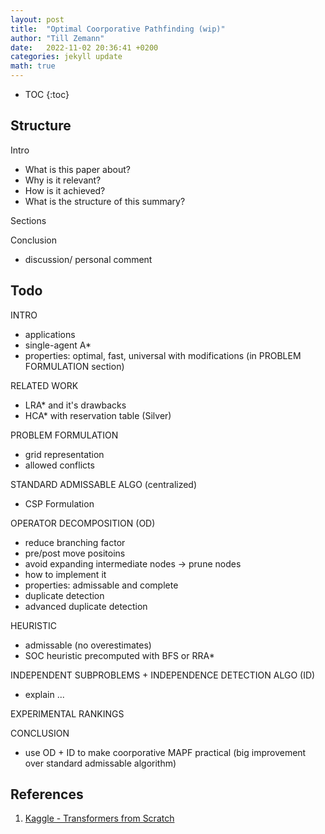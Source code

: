```yaml
---
layout: post
title:  "Optimal Coorporative Pathfinding (wip)"
author: "Till Zemann"
date:   2022-11-02 20:36:41 +0200
categories: jekyll update
math: true
---
```

* TOC
{:toc}

## Structure

Intro
- What is this paper about?
- Why is it relevant?
- How is it achieved?
- What is the structure of this summary?

Sections

Conclusion
- discussion/ personal comment


## Todo

INTRO
- applications
- single-agent A*
- properties: optimal, fast, universal with modifications (in PROBLEM FORMULATION section)

RELATED WORK
- LRA* and it's drawbacks
- HCA* with reservation table (Silver)

PROBLEM FORMULATION
- grid representation
- allowed conflicts 

STANDARD ADMISSABLE ALGO (centralized)
- CSP Formulation

OPERATOR DECOMPOSITION (OD)
- reduce branching factor
- pre/post move positoins
- avoid expanding intermediate nodes -> prune nodes
- how to implement it
- properties: admissable and complete
- duplicate detection
- advanced duplicate detection

HEURISTIC
- admissable (no overestimates)
- SOC heuristic precomputed with BFS or RRA*

INDEPENDENT SUBPROBLEMS + INDEPENDENCE DETECTION ALGO (ID)
- explain ...

EXPERIMENTAL RANKINGS

CONCLUSION
- use OD + ID to make coorporative MAPF practical (big improvement over standard admissable algorithm)

## 

<!-- In-Text Citing -->
<!-- 
You can...
- use bullet points
1. use
2. ordered
3. lists


-- Math --
$\hat{s} = \frac{1}{n-1} \sum_{i=1}^{n} (x_i - \mu)^2$ 

-- Images --
<div class="img-block" style="width: 800px;">
    <img src="/images/lofi_art.png"/>
    <span><strong>Fig 1.1.</strong> Agent and Environment interactions</span>
</div>

-- Links --
[(k-fold) Cross-Validation](https://scikit-learn.org/stable/modules/cross_validation.html)

{% highlight python %}
@jit
def f(x)
    print("hi")
# does cool stuff
{% endhighlight %}

-- Highlights --
AAABC `ASDF` __some bold text__

-- Colors --
The <strong style="color: #1E72E7">joint distribution</strong> of $X$ and $Y$ is written as $P(X, Y)$.
The <strong style="color: #ED412D">marginal distribution</strong> on the other hand can be written out as a table.
-->


## References
1. [Kaggle - Transformers from Scratch][kaggle-transformer-from-scratch]

<!-- Ressources -->
[kaggle-transformer-from-scratch]: https://www.kaggle.com/code/arunmohan003/transformer-from-scratch-using-pytorch/notebook